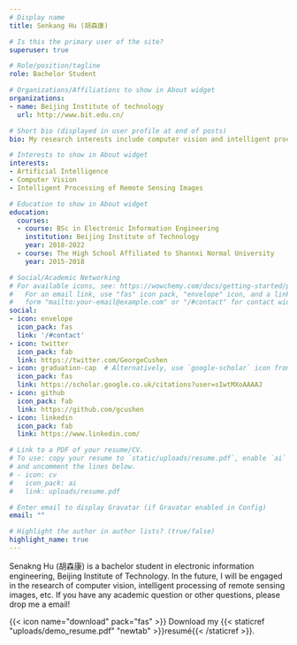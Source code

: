 ```yaml
---
# Display name
title: Senkang Hu (胡森康)

# Is this the primary user of the site?
superuser: true

# Role/position/tagline
role: Bachelor Student

# Organizations/Affiliations to show in About widget
organizations:
- name: Beijing Institute of technology
  url: http://www.bit.edu.cn/

# Short bio (displayed in user profile at end of posts)
bio: My research interests include computer vision and intelligent processing of remote sensing images.

# Interests to show in About widget
interests:
- Artificial Intelligence
- Computer Vision
- Intelligent Processing of Remote Sensing Images

# Education to show in About widget
education:
  courses:
  - course: BSc in Electronic Information Engineering
    institution: Beijing Institute of Technology
    year: 2018-2022
  - course: The High School Affiliated to Shannxi Normal University
    year: 2015-2018

# Social/Academic Networking
# For available icons, see: https://wowchemy.com/docs/getting-started/page-builder/#icons
#   For an email link, use "fas" icon pack, "envelope" icon, and a link in the
#   form "mailto:your-email@example.com" or "/#contact" for contact widget.
social:
- icon: envelope
  icon_pack: fas
  link: '/#contact'
- icon: twitter
  icon_pack: fab
  link: https://twitter.com/GeorgeCushen
- icon: graduation-cap  # Alternatively, use `google-scholar` icon from `ai` icon pack
  icon_pack: fas
  link: https://scholar.google.co.uk/citations?user=sIwtMXoAAAAJ
- icon: github
  icon_pack: fab
  link: https://github.com/gcushen
- icon: linkedin
  icon_pack: fab
  link: https://www.linkedin.com/

# Link to a PDF of your resume/CV.
# To use: copy your resume to `static/uploads/resume.pdf`, enable `ai` icons in `params.toml`, 
# and uncomment the lines below.
# - icon: cv
#   icon_pack: ai
#   link: uploads/resume.pdf

# Enter email to display Gravatar (if Gravatar enabled in Config)
email: ""

# Highlight the author in author lists? (true/false)
highlight_name: true
---
```


Senakng Hu (胡森康) is a bachelor student in electronic information engineering, Beijing Institute of Technology. In the future, I will be engaged in the research of computer vision, intelligent processing of remote sensing images, etc. If you have any academic question or other questions, please drop me a email!

{{< icon name="download" pack="fas" >}} Download my {{< staticref "uploads/demo_resume.pdf" "newtab" >}}resumé{{< /staticref >}}.
